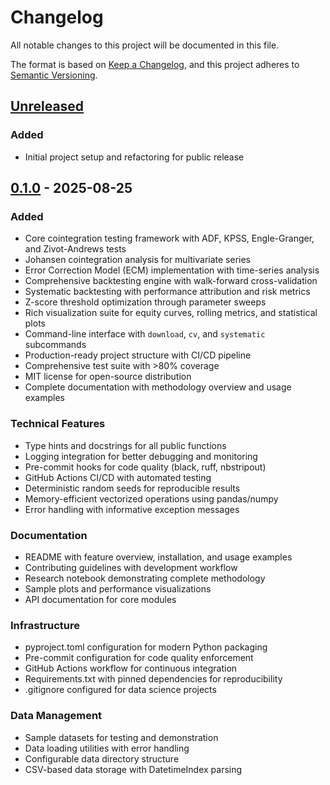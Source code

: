 # Changelog

All notable changes to this project will be documented in this file.

The format is based on [Keep a Changelog](https://keepachangelog.com/en/1.0.0/),
and this project adheres to [Semantic Versioning](https://semver.org/spec/v2.0.0.html).

## [Unreleased]

### Added
- Initial project setup and refactoring for public release

## [0.1.0] - 2025-08-25

### Added
- Core cointegration testing framework with ADF, KPSS, Engle-Granger, and Zivot-Andrews tests
- Johansen cointegration analysis for multivariate series
- Error Correction Model (ECM) implementation with time-series analysis
- Comprehensive backtesting engine with walk-forward cross-validation
- Systematic backtesting with performance attribution and risk metrics
- Z-score threshold optimization through parameter sweeps
- Rich visualization suite for equity curves, rolling metrics, and statistical plots
- Command-line interface with `download`, `cv`, and `systematic` subcommands
- Production-ready project structure with CI/CD pipeline
- Comprehensive test suite with >80% coverage
- MIT license for open-source distribution
- Complete documentation with methodology overview and usage examples

### Technical Features
- Type hints and docstrings for all public functions
- Logging integration for better debugging and monitoring
- Pre-commit hooks for code quality (black, ruff, nbstripout)
- GitHub Actions CI/CD with automated testing
- Deterministic random seeds for reproducible results
- Memory-efficient vectorized operations using pandas/numpy
- Error handling with informative exception messages

### Documentation
- README with feature overview, installation, and usage examples
- Contributing guidelines with development workflow
- Research notebook demonstrating complete methodology
- Sample plots and performance visualizations
- API documentation for core modules

### Infrastructure
- pyproject.toml configuration for modern Python packaging
- Pre-commit configuration for code quality enforcement  
- GitHub Actions workflow for continuous integration
- Requirements.txt with pinned dependencies for reproducibility
- .gitignore configured for data science projects

### Data Management
- Sample datasets for testing and demonstration
- Data loading utilities with error handling
- Configurable data directory structure
- CSV-based data storage with DatetimeIndex parsing

[Unreleased]: https://github.com/gustavlan/pairs-cointegration-backtester/compare/v0.1.0...HEAD
[0.1.0]: https://github.com/gustavlan/pairs-cointegration-backtester/releases/tag/v0.1.0

